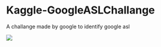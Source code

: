 # Kaggle-GoogleASLChallange
A challange made by google to identify google asl

![](https://ih1.redbubble.net/image.341688747.3506/st,small,507x507-pad,600x600,f8f8f8.u4.jpg)
